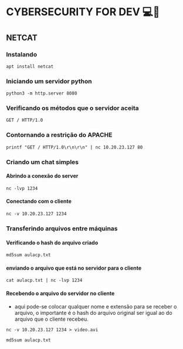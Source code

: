 # CYBERSECURITY FOR DEV 💻👾
## NETCAT

### Instalando
```
apt install netcat
```

### Iniciando um servidor python
```
python3 -m http.server 8080
```

### Verificando os métodos que o servidor aceita
```
GET / HTTP/1.0
```

### Contornando a restrição do APACHE
```
printf "GET / HTTP/1.0\r\n\r\n" | nc 10.20.23.127 80
```

### Criando um chat simples

#### Abrindo a conexão do server
```
nc -lvp 1234
```
#### Conectando com o cliente
```
nc -v 10.20.23.127 1234
```

### Transferindo arquivos entre máquinas
#### Verificando o hash do arquivo criado
```
md5sum aulacp.txt
```
#### enviando o arquivo que está no servidor para o cliente
```
cat aulacp.txt | nc -lvp 1234
```
#### Recebendo o arquivo do servidor no cliente
- aqui pode-se colocar qualquer nome e extensão para se receber o arquivo, o importante é o hash do arquivo original ser igual ao do arquivo que o cliente recebeu.
```
nc -v 10.20.23.127 1234 > video.avi
```
```
md5sum aulacp.txt
```

